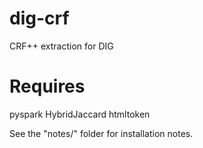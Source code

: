 # dig-crf
CRF++ extraction for DIG

Requires
========
pyspark
HybridJaccard
htmltoken


See the "notes/" folder for installation notes.
